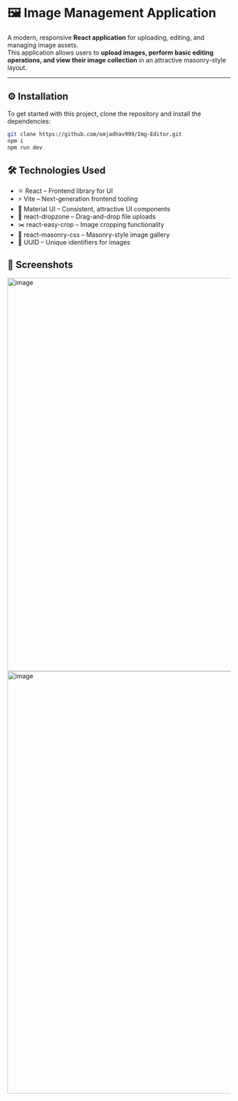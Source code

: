 # 🖼️ Image Management Application  

A modern, responsive **React application** for uploading, editing, and managing image assets.  
This application allows users to **upload images, perform basic editing operations, and view their image collection** in an attractive masonry-style layout.  

---

## ⚙️ Installation
To get started with this project, clone the repository and install the dependencies:

```bash
git clone https://github.com/omjadhav999/Img-Editor.git
npm i
npm run dev
```

## 🛠️ Technologies Used
- ⚛️ React – Frontend library for UI
- ⚡ Vite – Next-generation frontend tooling
- 🎨 Material UI – Consistent, attractive UI components
- 📂 react-dropzone – Drag-and-drop file uploads
- ✂️ react-easy-crop – Image cropping functionality
- 🧱 react-masonry-css – Masonry-style image gallery
- 🔑 UUID – Unique identifiers for images

## 📸 Screenshots

<img width="1907" height="888" alt="image" src="https://github.com/user-attachments/assets/9547a733-27b8-462d-8dd6-e4135b52407a" />

<img width="1895" height="953" alt="image" src="https://github.com/user-attachments/assets/cb6b939c-3fe1-490f-b6d5-b77edd181f6b" />

